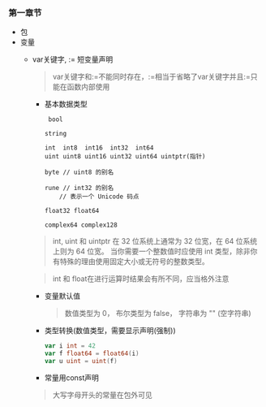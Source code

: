 ### 第一章节
- 包
- 变量
  - var关键字, := 短变量声明
     > var关键字和:=不能同时存在，:=相当于省略了var关键字并且:=只能在函数内部使用 
    - 基本数据类型

        ~~~shell
         bool
    
        string
    
        int  int8  int16  int32  int64
        uint uint8 uint16 uint32 uint64 uintptr(指针)
    
        byte // uint8 的别名
    
        rune // int32 的别名
            // 表示一个 Unicode 码点
    
        float32 float64
    
        complex64 complex128
         ~~~
    > int, uint 和 uintptr 在 32 位系统上通常为 32 位宽，在 64 位系统上则为 64 位宽。 当你需要一个整数值时应使用 int 类型，除非你有特殊的理由使用固定大小或无符号的整数类型。
  
    > int 和 float在进行运算时结果会有所不同，应当格外注意
    - 变量默认值
      > 数值类型为 0，
      布尔类型为 false，
      字符串为 "" (空字符串)
    - 类型转换(数值类型，需要显示声明(强制))
       ~~~go 
      var i int = 42
      var f float64 = float64(i)
      var u uint = uint(f)
       ~~~
    - 常量用const声明
     > 大写字母开头的常量在包外可见